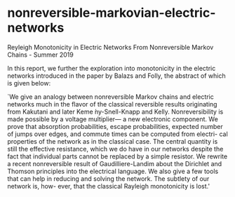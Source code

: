 # nonreversible-markovian-electric-networks
Reyleigh Monotonicity in Electric Networks From Nonreversible Markov Chains - Summer 2019

In this report, we further the exploration into monotonicity in the electric networks introduced in the paper by Balazs and Folly, the abstract of which is given below:

`We give an analogy between nonreversible Markov chains and electric networks much in the flavor of the classical reversible results originating from Kakutani and later Keme ́ny-Snell-Knapp and Kelly. Nonreversibility is made possible by a voltage multiplier— a new electronic component. We prove that absorption probabilities, escape probabilities, expected number of jumps over edges, and commute times can be computed from electri- cal properties of the network as in the classical case. The central quantity is still the effective resistance, which we do have in our networks despite the fact that individual parts cannot be replaced by a simple resistor. We rewrite a recent nonreversible result of Gaudilliere-Landim about the Dirichlet and Thomson principles into the electrical language. We also give a few tools that can help in reducing and solving the network. The subtlety of our network is, how- ever, that the classical Rayleigh monotonicity is lost.'
